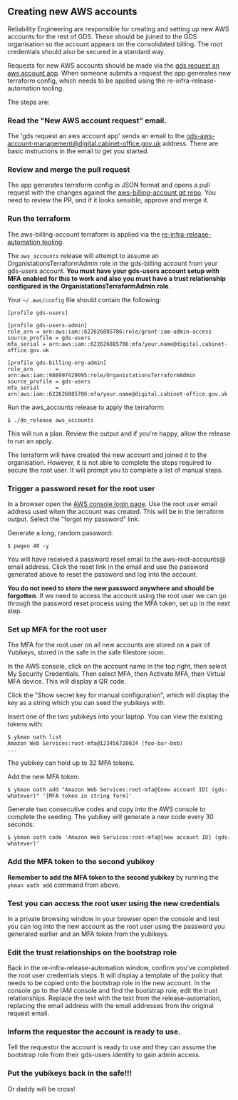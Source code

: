 ## Creating new AWS accounts

Reliability Engineering are responsible for creating and setting up new AWS
accounts for the rest of GDS. These should be joined to the GDS organisation so
the account appears on the consolidated billing. The root credentials should
also be secured in a standard way.

Requests for new AWS accounts should be made via the [gds request an aws account
app](https://gds-request-an-aws-account.cloudapps.digital). When someone submits
a request the app generates new terraform config, which needs to be applied
using the re-infra-release-automation tooling.

The steps are:

### Read the "New AWS account request" email.

The 'gds request an aws account app' sends an email to the
gds-aws-account-management@digital.cabinet-office.gov.uk address. There are
basic instructons in the email to get you started.

### Review and merge the pull request

The app generates terraform config in JSON format and opens a pull request with
the changes against the [aws-billing-account git
repo](https://github.com/alphagov/aws-billing-account/). You need to review the
PR, and if it looks sensible, approve and merge it.

### Run the terraform

The aws-billing-account terraform is applied via the [re-infra-release-automation
tooling](https://github.com/alphagov/re-infra-release-automation).

The `aws_accounts` release will attempt to assume an OrganistationsTerraformAdmin
role in the gds-billing account from your gds-users account. **You must have your
gds-users account setup with MFA enabled for this to work and also you must have
a trust relationship configured in the OrganistationsTerraformAdmin role**.

Your `~/.aws/config` file should contain the following:

```
[profile gds-users]

[profile gds-users-admin]
role_arn = arn:aws:iam::622626885786:role/grant-iam-admin-access
source_profile = gds-users
mfa_serial = arn:aws:iam::622626885786:mfa/your.name@digital.cabinet-office.gov.uk

[profile gds-billing-org-admin]
role_arn       = arn:aws:iam::988997429095:role/OrganistationsTerraformAdmin
source_profile = gds-users
mfa_serial     = arn:aws:iam::622626885786:mfa/your.name@digital.cabinet-office.gov.uk
```

Run the aws_accounts release to apply the terraform:

```
$ ./do_release aws_accounts
```

This will run a plan. Review the output and if you're happy, allow the release
to run an apply.

The terraform will have created the new account and joined it to the
organisation. However, it is not able to complete the steps required to secure
the root user. It will prompt you to complete a list of manual steps.

### Trigger a password reset for the root user

In a browser open the [AWS console login page](http://console.aws.amazon.com/).
Use the root user email address used when the account was created. This will be
in the terraform output. Select the "forgot my password" link.

Generate a long, random password:

```
$ pwgen 40 -y
```

You will have received a password reset email to the aws-root-accounts@ email
address. Click the reset link in the email and use the password generated above
to reset the password and log into the account.

**You do not need to store the new password anywhere and should be forgotten**.
If we need to access the account using the root user we can go through the
password reset process using the MFA token, set up in the next step.

### Set up MFA for the root user

The MFA for the root user on all new accounts are stored on a pair of Yubikeys,
stored in the safe in the safe filestore room.

In the AWS console, click on the account name in the top right, then select My
Security Credentials. Then select MFA, then Activate MFA, then Virtual MFA
device. This will display a QR code.

Click the "Show secret key for manual configuration", which will display the key
as a string which you can seed the yubikeys with.

Insert one of the two yubikeys into your laptop. You can view the existing
tokens with:

```
$ ykman oath list
Amazon Web Services:root-mfa@123456720024 (foo-bar-bob)
...
```

The yubikey can hold up to 32 MFA tokens.

Add the new MFA token:

```
$ ykman oath add "Amazon Web Services:root-mfa@[new account ID] (gds-whatever)" '[MFA token in string form]'
```

Generate two consecutive codes and copy into the AWS console to complete the
seeding. The yubikey will generate a new code every 30 seconds:

```
$ ykman oath code 'Amazon Web Services:root-mfa@[new account ID] (gds-whatever)'
```

### Add the MFA token to the second yubikey

**Remember to add the MFA token to the second yubikey** by running the `ykman
oath add` command from above.

### Test you can access the root user using the new credentials

In a private browsing window in your browser open the console and test you can
log into the new account as the root user using the password you generated
earlier and an MFA token from the yubikeys.

### Edit the trust relationships on the bootstrap role

Back in the re-infra-release-automation window, confirm you've completed the
root user credentials steps. It will display a template of the policy that needs
to be copied onto the bootstrap role in the new account. In the console go to
the IAM console and find the bootstrap role, edit the trust relationships.
Replace the text with the text from the release-automation, replacing
the email address with the email addresses from the original request email.

### Inform the requestor the account is ready to use.

Tell the requestor the account is ready to use and they can assume the
bootstrap role from their gds-users identity to gain admin access.

### Put the yubikeys back in the safe!!!

Or daddy will be cross!

